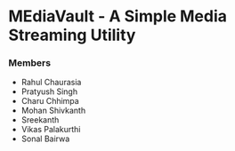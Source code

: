 
# MEdiaVault - A Simple Media Streaming Utility

### Members
* Rahul Chaurasia
* Pratyush Singh
* Charu Chhimpa
* Mohan Shivkanth
* Sreekanth
* Vikas Palakurthi
* Sonal Bairwa
